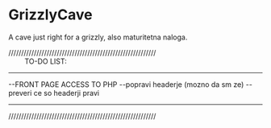 # GrizzlyCave

A cave just right for a grizzly, also maturitetna naloga.

////////////////////////////////////////////////////////// <br/>
&emsp;&emsp;   TO-DO LIST:
__________________________________________________________

--FRONT PAGE ACCESS TO PHP
--popravi headerje (mozno da sm ze)
--preveri ce so headerji pravi
__________________________________________________________
//////////////////////////////////////////////////////////
